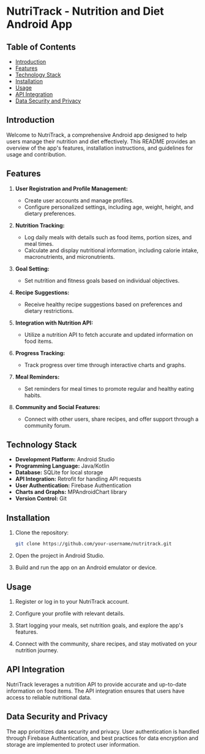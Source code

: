 # NutriTrack - Nutrition and Diet Android App

## Table of Contents

- [Introduction](#introduction)
- [Features](#features)
- [Technology Stack](#technology-stack)
- [Installation](#installation)
- [Usage](#usage)
- [API Integration](#api-integration)
- [Data Security and Privacy](#data-security-and-privacy)

## Introduction

Welcome to NutriTrack, a comprehensive Android app designed to help users manage their nutrition and diet effectively. This README provides an overview of the app's features, installation instructions, and guidelines for usage and contribution.

## Features

1. **User Registration and Profile Management:**
   - Create user accounts and manage profiles.
   - Configure personalized settings, including age, weight, height, and dietary preferences.

2. **Nutrition Tracking:**
   - Log daily meals with details such as food items, portion sizes, and meal times.
   - Calculate and display nutritional information, including calorie intake, macronutrients, and micronutrients.

3. **Goal Setting:**
   - Set nutrition and fitness goals based on individual objectives.

4. **Recipe Suggestions:**
   - Receive healthy recipe suggestions based on preferences and dietary restrictions.

5. **Integration with Nutrition API:**
   - Utilize a nutrition API to fetch accurate and updated information on food items.

6. **Progress Tracking:**
   - Track progress over time through interactive charts and graphs.

7. **Meal Reminders:**
   - Set reminders for meal times to promote regular and healthy eating habits.

8. **Community and Social Features:**
   - Connect with other users, share recipes, and offer support through a community forum.

## Technology Stack

- **Development Platform:** Android Studio
- **Programming Language:** Java/Kotlin
- **Database:** SQLite for local storage
- **API Integration:** Retrofit for handling API requests
- **User Authentication:** Firebase Authentication
- **Charts and Graphs:** MPAndroidChart library
- **Version Control:** Git

## Installation

1. Clone the repository:
   ```bash
   git clone https://github.com/your-username/nutritrack.git
   ```

2. Open the project in Android Studio.

3. Build and run the app on an Android emulator or device.

## Usage

1. Register or log in to your NutriTrack account.

2. Configure your profile with relevant details.

3. Start logging your meals, set nutrition goals, and explore the app's features.

4. Connect with the community, share recipes, and stay motivated on your nutrition journey.

## API Integration

NutriTrack leverages a nutrition API to provide accurate and up-to-date information on food items. The API integration ensures that users have access to reliable nutritional data.

## Data Security and Privacy

The app prioritizes data security and privacy. User authentication is handled through Firebase Authentication, and best practices for data encryption and storage are implemented to protect user information.
